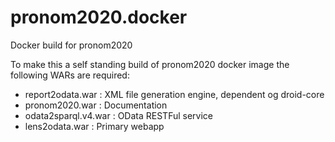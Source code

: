 # pronom2020.docker
Docker build for pronom2020

To make this a self standing build of pronom2020 docker image the following WARs are required:
* report2odata.war : XML file generation engine, dependent og droid-core
* pronom2020.war : Documentation 
* odata2sparql.v4.war : OData RESTFul service
* lens2odata.war : Primary webapp
